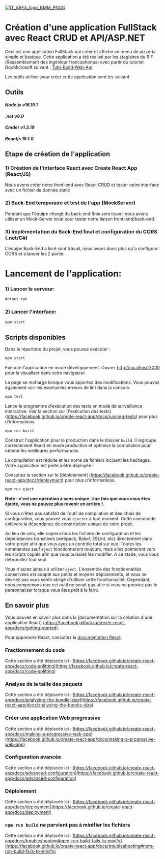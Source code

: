 [![IT_AREA_logo_BMM_PNGG](https://user-images.githubusercontent.com/107033711/174778898-9c44aaee-eb70-4d38-b4b0-93c851e09c82.png)](https://sites.google.com/view/it-area/accueil)
# Création d'une application FullStack avec React CRUD et API/ASP.NET

Ceci est une application FullStack qui créer et affiche un menu de pizzeria simple et basique.
Cette application a été réalisé par les stagiaires du RIF (Rassemblement des ingénieur francophones) avec partir du tutoriel DocMicrosoft suivant : [Tuto-Build-Web-Api](https://docs.microsoft.com/en-us/learn/modules/build-web-api-minimal-spa/)

Les outils utiliser pour créer cette application sont les suivant:

## Outils
#### _Node.js v16.15.1_
#### _.net v6.0_
#### _Cmder v1.3.19_
#### _Reactjs 18.1.0_


## Etape de création de l'application
### 1) Création de l'interface React avec Create React App (React/JS)
Nous avons créer notre front-end avec React CRUD et tester notre interface avec un fichier de donnée static
### 2) Back-End temporaire et test de l'app (MockServer)
Pendant que l'équipe chargé du back-end finis sont travail nous avons utiliser un Mock-Server local pour tester notre liaison front-end/back-end.
### 3) Implémentation du Back-End final et configuration du CORS (.net/C#)
L'équipe Back-End a livré sont travail, nous avons donc plus qu'a configurer CORS et a lancer les 2 partie.

# Lancement de l'application:
### 1) Lancer le serveur:
```sh
dotnet run
```
### 2) Lancer l'interface:
```sh
npm start
```

## Scripts disponibles

Dans le répertoire du projet, vous pouvez exécuter :
```sh
npm start
```

Exécute l'application en mode développement.
Ouvrez [http://localhost:3000](http://localhost:3000) pour la visualiser dans votre navigateur.

La page se recharge lorsque vous apportez des modifications.
Vous pouvez également voir les éventuelles erreurs de lint dans la console.
```sh
npm test
```

Lance le programme d'exécution des tests en mode de surveillance interactive.
Voir la section sur [l'exécution des tests] (https://facebook.github.io/create-react-app/docs/running-tests) pour plus d'informations.
```sh
npm run build
```

Construit l'application pour la production dans le dossier `build`.
Il regroupe correctement React en mode production et optimise la compilation pour obtenir les meilleures performances.

La compilation est réduite et les noms de fichiers incluent les hachages.
Votre application est prête à être déployée !

Consultez la section sur le [déploiement] (https://facebook.github.io/create-react-app/docs/deployment) pour plus d'informations.

```sh
npm run eject
```

**Note : c'est une opération à sens unique. Une fois que vous vous êtes éjecté, vous ne pouvez plus revenir en arrière !**.

Si vous n'êtes pas satisfait de l'outil de compilation et des choix de configuration, vous pouvez vous `ejecter` à tout moment. Cette commande enlèvera la dépendance de construction unique de votre projet.

Au lieu de cela, elle copiera tous les fichiers de configuration et les dépendances transitives (webpack, Babel, ESLint, etc) directement dans votre projet afin que vous ayez un contrôle total sur eux. Toutes les commandes sauf `eject` fonctionneront toujours, mais elles pointeront vers les scripts copiés afin que vous puissiez les modifier. A ce stade, vous vous débrouillez tout seul.

Vous n'aurez jamais à utiliser `eject`. L'ensemble des fonctionnalités conservées est adapté aux petits et moyens déploiements, et vous ne devriez pas vous sentir obligé d'utiliser cette fonctionnalité. Cependant, nous comprenons que cet outil ne serait pas utile si vous ne pouviez pas le personnaliser lorsque vous êtes prêt à le faire.

## En savoir plus

Vous pouvez en savoir plus dans la [documentation sur la création d'une application React] (https://facebook.github.io/create-react-app/docs/getting-started).

Pour apprendre React, consultez la [documentation React](https://reactjs.org/).

### Fractionnement du code

Cette section a été déplacée ici : [https://facebook.github.io/create-react-app/docs/code-splitting](https://facebook.github.io/create-react-app/docs/code-splitting)

### Analyse de la taille des paquets

Cette section a été déplacée ici : [https://facebook.github.io/create-react-app/docs/analyzing-the-bundle-size](https://facebook.github.io/create-react-app/docs/analyzing-the-bundle-size)

### Créer une application Web progressive

Cette section a été déplacée ici : [https://facebook.github.io/create-react-app/docs/making-a-progressive-web-app](https://facebook.github.io/create-react-app/docs/making-a-progressive-web-app)

### Configuration avancée

Cette section a été déplacée ici : [https://facebook.github.io/create-react-app/docs/advanced-configuration](https://facebook.github.io/create-react-app/docs/advanced-configuration)

### Déploiement

Cette section a été déplacée ici : [https://facebook.github.io/create-react-app/docs/deployment](https://facebook.github.io/create-react-app/docs/deployment)

### `npm run build` ne parvient pas à minifier les fichiers

Cette section a été déplacée ici : [https://facebook.github.io/create-react-app/docs/troubleshooting#npm-run-build-fails-to-minify](https://facebook.github.io/create-react-app/docs/troubleshooting#npm-run-build-fails-to-minify)
